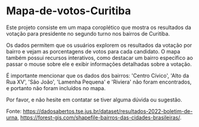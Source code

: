 # Mapa-de-votos-Curitiba
Este projeto consiste em um mapa coroplético que mostra os resultados da votação para presidente no segundo turno nos bairros de Curitiba. 

Os dados permitem que os usuários explorem os resultados da votação por bairro e vejam as porcentagens de votos para cada candidato. O mapa também possui recursos interativos, como destacar um bairro específico ao passar o mouse sobre ele e exibir informações detalhadas sobre a votação.

É importante mencionar que os dados dos bairros: 'Centro Cívico', 'Alto da Rua XV', 'São João', 'Lamenha Pequena' e 'Riviera' não foram encontrados, e portanto não foram incluídos no mapa.

Por favor, e não hesite em contatar se tiver alguma dúvida ou sugestão.

Fonte: https://dadosabertos.tse.jus.br/dataset/resultados-2022-boletim-de-urna, https://forest-gis.com/shapefile-bairros-das-cidades-brasileiras/.
